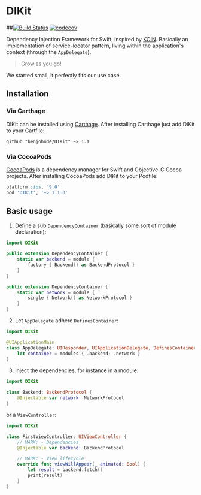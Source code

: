 # DIKit 

##[![Build Status](https://app.bitrise.io/app/a899d102bac91736/status.svg?token=hVFYMn5hFSdJfaN85bOlTw&branch=master)](https://app.bitrise.io/app/a899d102bac91736) [![codecov](https://codecov.io/gh/Liftric/DIKit/branch/master/graph/badge.svg)](https://codecov.io/gh/Liftric/DIKit)



Dependency Injection Framework for Swift, inspired by [KOIN](https://insert-koin.io/). Basically an implementation of service-locator pattern, living within the application's context (through the `AppDelegate`).

> Grow as you go!

We started small, it perfectly fits our use case.

## Installation

### Via Carthage

DIKit can be installed using [Carthage](https://github.com/Carthage/Carthage). After installing Carthage just add DIKit to your Cartfile:

```ogdl
github "benjohnde/DIKit" ~> 1.1
```

### Via CocoaPods

[CocoaPods](http://cocoapods.org) is a dependency manager for Swift and Objective-C Cocoa projects. After installing CocoaPods add DIKit to your Podfile:

```ruby
platform :ios, '9.0'
pod 'DIKit', '~> 1.1.0'
```

## Basic usage

1. Define a sub `DependencyContainer` (basically some sort of module declaration):
```swift
import DIKit

public extension DependencyContainer {
    static var backend = module {
        factory { Backend() as BackendProtocol }
    }
}

public extension DependencyContainer {
    static var network = module {
        single { Network() as NetworkProtocol }
    }
}
```

2. Let `AppDelegate` adhere `DefinesContainer`:
```swift
import DIKit

@UIApplicationMain
class AppDelegate: UIResponder, UIApplicationDelegate, DefinesContainer {
    let container = modules { .backend; .network }
}
```

3. Inject the dependencies, for instance in a module:
```swift
import DIKit

class Backend: BackendProtocol {
    @Injectable var network: NetworkProtocol
}
```

or a `ViewController`:
```swift
import DIKit

class FirstViewController: UIViewController {
    // MARK: - Dependencies
    @Injectable var backend: BackendProtocol

    // MARK: - View lifecycle
    override func viewWillAppear(_ animated: Bool) {
        let result = backend.fetch()
        print(result)
    }
}
```
